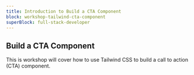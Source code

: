 ```yaml
---
title: Introduction to Build a CTA Component
block: workshop-tailwind-cta-component
superBlock: full-stack-developer
---
```


## Build a CTA Component

This is workshop will cover how to use Tailwind CSS to build a call to action (CTA) component.
